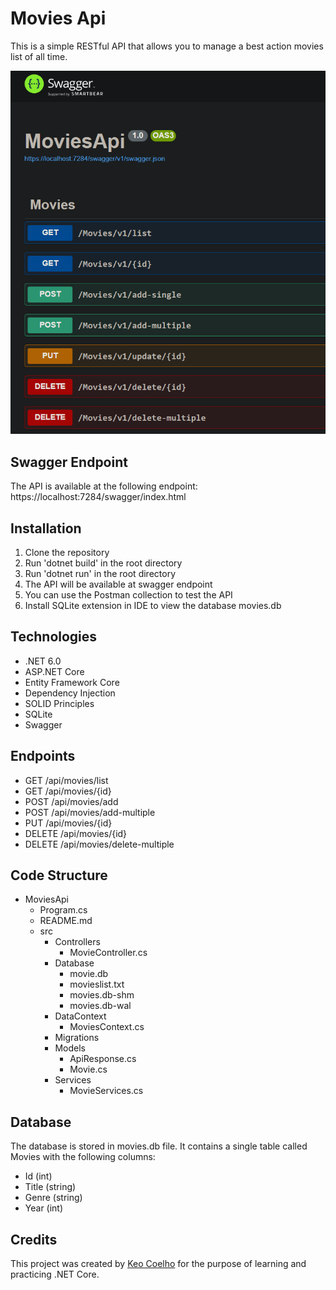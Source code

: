 # Movies Api
This is a simple RESTful API that allows you to manage a best action movies list of all time.

![Movie API Swagger url image](MoviesApi/src/assets/movies-api-swagger.png)

## Swagger Endpoint
The API is available at the following endpoint:
https://localhost:7284/swagger/index.html

## Installation
1. Clone the repository
2. Run 'dotnet build' in the root directory
3. Run 'dotnet run' in the root directory
4. The API will be available at swagger endpoint
5. You can use the Postman collection to test the API
6. Install SQLite extension in IDE to view the database movies.db

## Technologies
- .NET 6.0
- ASP.NET Core
- Entity Framework Core
- Dependency Injection
- SOLID Principles
- SQLite
- Swagger

## Endpoints
- GET /api/movies/list
- GET /api/movies/{id}
- POST /api/movies/add
- POST /api/movies/add-multiple
- PUT /api/movies/{id}
- DELETE /api/movies/{id}
- DELETE /api/movies/delete-multiple

## Code Structure
- MoviesApi
  - Program.cs
  - README.md
  - src
	- Controllers
		-  MovieController.cs
	- Database
		- movie.db
		- movieslist.txt
		- movies.db-shm
		- movies.db-wal
	- DataContext
		- MoviesContext.cs 
	- Migrations
	- Models
		- ApiResponse.cs
		- Movie.cs
	- Services
		- MovieServices.cs

## Database
The database is stored in movies.db file. It contains a single table called Movies with the following columns:
- Id (int)
- Title (string)
- Genre (string)
- Year (int)

## Credits
This project was created by [Keo Coelho](https://github.com/keodevspace) for the purpose of learning and practicing .NET Core.
